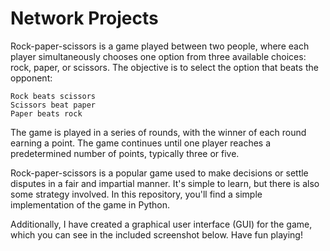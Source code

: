 # Network Projects


Rock-paper-scissors is a game played between two people, where each player simultaneously chooses one option from three available choices: rock, paper, or scissors. The objective is to select the option that beats the opponent:

    Rock beats scissors
    Scissors beat paper
    Paper beats rock

The game is played in a series of rounds, with the winner of each round earning a point. The game continues until one player reaches a predetermined number of points, typically three or five.

Rock-paper-scissors is a popular game used to make decisions or settle disputes in a fair and impartial manner. It's simple to learn, but there is also some strategy involved. In this repository, you'll find a simple implementation of the game in Python. 

Additionally, I have created a graphical user interface (GUI) for the game, which you can see in the included screenshot below. Have fun playing!


